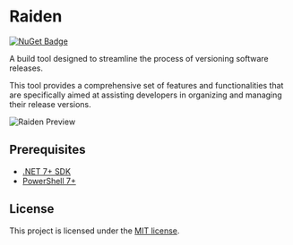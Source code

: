 # Raiden

 [![NuGet Badge](https://buildstats.info/nuget/Raiden?includePreReleases=true)](https://www.nuget.org/packages/Raiden)
 
 A build tool designed to streamline the process of versioning software releases. 
 
 This tool provides a comprehensive set of features and functionalities that are specifically aimed at assisting developers in organizing and managing their release versions.

  ![Raiden Preview](https://raw.githubusercontent.com/imdying/raiden/main/previews/Raiden.gif)

 ## Prerequisites

  - [.NET 7+ SDK](https://dotnet.microsoft.com/en-us/download/dotnet)
  - [PowerShell 7+](https://github.com/PowerShell/PowerShell)

 ## License

  This project is licensed under the [MIT license](/LICENSE.md).
